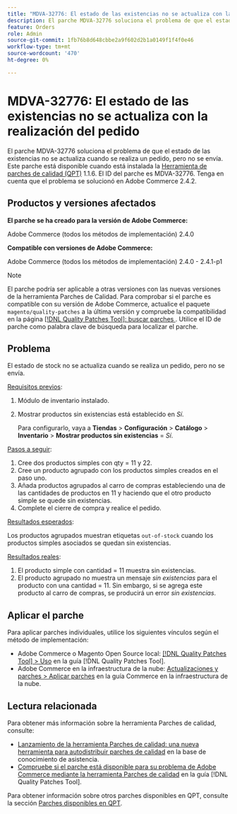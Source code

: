 ```yaml
---
title: "MDVA-32776: El estado de las existencias no se actualiza con la realización del pedido"
description: El parche MDVA-32776 soluciona el problema de que el estado de las existencias no se actualiza cuando se realiza un pedido, pero no se envía. Este parche está disponible cuando está instalada la [Quality Patches Tool (QPT)](https://experienceleague.adobe.com/es/docs/commerce-knowledge-base/kb/announcements/commerce-announcements/magento-quality-patches-released-new-tool-to-self-serve-quality-patches) 1.1.6. El ID del parche es MDVA-32776. Tenga en cuenta que el problema se solucionó en Adobe Commerce 2.4.2.
feature: Orders
role: Admin
source-git-commit: 1fb76b8d648cbbe2a9f602d2b1a0149f1f4f0e46
workflow-type: tm+mt
source-wordcount: '470'
ht-degree: 0%

---
```


# MDVA-32776: El estado de las existencias no se actualiza con la realización del pedido

El parche MDVA-32776 soluciona el problema de que el estado de las existencias no se actualiza cuando se realiza un pedido, pero no se envía. Este parche está disponible cuando está instalada la [Herramienta de parches de calidad (QPT)](https://experienceleague.adobe.com/es/docs/commerce-knowledge-base/kb/announcements/commerce-announcements/magento-quality-patches-released-new-tool-to-self-serve-quality-patches) 1.1.6. El ID del parche es MDVA-32776. Tenga en cuenta que el problema se solucionó en Adobe Commerce 2.4.2.

## Productos y versiones afectados

**El parche se ha creado para la versión de Adobe Commerce:**

Adobe Commerce (todos los métodos de implementación) 2.4.0

**Compatible con versiones de Adobe Commerce:**

Adobe Commerce (todos los métodos de implementación) 2.4.0 - 2.4.1-p1

>[!NOTE]
>
>El parche podría ser aplicable a otras versiones con las nuevas versiones de la herramienta Parches de Calidad. Para comprobar si el parche es compatible con su versión de Adobe Commerce, actualice el paquete `magento/quality-patches` a la última versión y compruebe la compatibilidad en la página [[!DNL Quality Patches Tool]: buscar parches ](https://experienceleague.adobe.com/es/docs/commerce-knowledge-base/kb/announcements/commerce-announcements/magento-quality-patches-released-new-tool-to-self-serve-quality-patches). Utilice el ID de parche como palabra clave de búsqueda para localizar el parche.

## Problema

El estado de stock no se actualiza cuando se realiza un pedido, pero no se envía.

<u>Requisitos previos</u>:

1. Módulo de inventario instalado.
1. Mostrar productos sin existencias está establecido en *Sí*.

   Para configurarlo, vaya a **Tiendas** > **Configuración** > **Catálogo** > **Inventario** > **Mostrar productos sin existencias** = *Sí*.

<u>Pasos a seguir</u>:

1. Cree dos productos simples con qty = 11 y 22.
1. Cree un producto agrupado con los productos simples creados en el paso uno.
1. Añada productos agrupados al carro de compras estableciendo una de las cantidades de productos en 11 y haciendo que el otro producto simple se quede sin existencias.
1. Complete el cierre de compra y realice el pedido.

<u>Resultados esperados</u>:

Los productos agrupados muestran etiquetas `out-of-stock` cuando los productos simples asociados se quedan sin existencias.

<u>Resultados reales</u>:

1. El producto simple con cantidad = 11 muestra sin existencias.
1. El producto agrupado no muestra un mensaje *sin existencias* para el producto con una cantidad = 11. Sin embargo, si se agrega este producto al carro de compras, se producirá un error *sin existencias*.

## Aplicar el parche

Para aplicar parches individuales, utilice los siguientes vínculos según el método de implementación:

* Adobe Commerce o Magento Open Source local: [[!DNL Quality Patches Tool] > Uso](/help/tools/quality-patches-tool/usage.md) en la guía [!DNL Quality Patches Tool].
* Adobe Commerce en la infraestructura de la nube: [Actualizaciones y parches > Aplicar parches](https://experienceleague.adobe.com/docs/commerce-cloud-service/user-guide/develop/upgrade/apply-patches.html?lang=es) en la guía Commerce en la infraestructura de la nube.

## Lectura relacionada

Para obtener más información sobre la herramienta Parches de calidad, consulte:

* [Lanzamiento de la herramienta Parches de calidad: una nueva herramienta para autodistribuir parches de calidad](https://experienceleague.adobe.com/es/docs/commerce-knowledge-base/kb/announcements/commerce-announcements/magento-quality-patches-released-new-tool-to-self-serve-quality-patches) en la base de conocimiento de asistencia.
* [Compruebe si el parche está disponible para su problema de Adobe Commerce mediante la herramienta Parches de calidad](/help/tools/quality-patches-tool/patches-available-in-qpt/check-patch-for-magento-issue-with-magento-quality-patches.md) en la guía [!DNL Quality Patches Tool].

Para obtener información sobre otros parches disponibles en QPT, consulte la sección [Parches disponibles en QPT](https://experienceleague.adobe.com/tools/commerce-quality-patches/index.html?lang=es).
